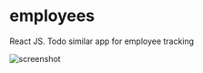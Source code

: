 # employees
React JS. Todo similar app for employee tracking


![screenshot](https://github.com/Gariknik/employers/screenshots/main.png)
